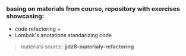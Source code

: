 ### basing on materials from course, repository with exercises showcasing:
- code refactoring + 
- Lombok's anotations standarizing code

> materials source: **jjdz8-materialy-refactoring**
